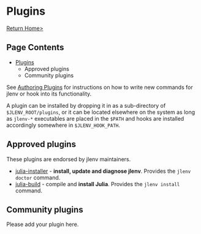 # Plugins

[Return Home>](/jlenv/)

## Page Contents

* [Plugins](#plugins)
  * [<a href="#approved-plugins"></a>Approved plugins](#approved-plugins)
  * [<a href="#community-plugins"></a>Community plugins](#community-plugins)

See [Authoring Plugins](/jlenv/authoring-plugins.md) for instructions on how to write 
new commands for jlenv or hook into its functionality.

A plugin can be installed by dropping it in as a sub-directory of 
`$JLENV_ROOT/plugins`, or it can be located elsewhere on the system as long as 
`jlenv-*` executables are placed in the `$PATH` and hooks are installed 
accordingly somewhere in `$JLENV_HOOK_PATH`.

[](#approved-plugins)Approved plugins
-------------------------------------

These plugins are endorsed by jlenv maintainers.

*   [julia-installer](https://github.com/jlenv/jlenv-installer) - **install, update and diagnose jlenv**.
    Provides the `jlenv doctor` command.
*   [julia-build](https://github.com/jlenv/julia-build) - compile and **install Julia**.
    Provides the `jlenv install` command.
<!-- *   [ctags](https://github.com/jlenv/jlenv-ctags) - automatically **generate ctags** for jlenv Julia stdlibs
*   [vars](https://github.com/jlenv/jlenv-vars) - safely sets global and per-project **environment variables**
*   [each](https://github.com/jlenv/jlenv-each) - execute the same command **with each** installed Julia
*   [update](https://github.com/jlenv/jlenv-update) - **update jlenv** and installed plugins
*   [whatis](https://github.com/jlenv/jlenv-whatis) - **resolve abbreviations** to full Julia identifiers (useful for other plugins)
*   [aliases](https://github.com/jlenv/jlenv-aliases) - **create aliases** for Julia versions -->

[](#community-plugins)Community plugins
---------------------------------------

Please add your plugin here.

